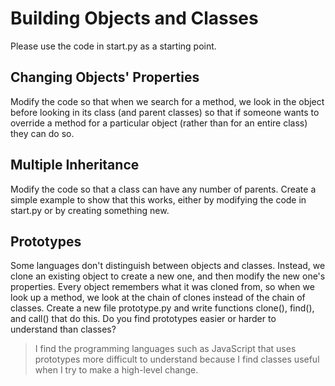 # Building Objects and Classes

Please use the code in start.py as a starting point.

## Changing Objects' Properties

Modify the code so that when we search for a method, we look in the
object before looking in its class (and parent classes) so that if
someone wants to override a method for a particular object (rather than
for an entire class) they can do so.

## Multiple Inheritance

Modify the code so that a class can have any number of parents.  Create
a simple example to show that this works, either by modifying the code
in start.py or by creating something new.

## Prototypes

Some languages don't distinguish between objects and classes. Instead,
we clone an existing object to create a new one, and then modify the new
one's properties. Every object remembers what it was cloned from, so
when we look up a method, we look at the chain of clones instead of the
chain of classes. Create a new file prototype.py and write functions
clone(), find(), and call() that do this. Do you find prototypes easier
or harder to understand than classes?

> I find the programming languages such as JavaScript that
> uses prototypes more difficult to understand 
> because I find classes useful when I try to make a high-level change. 
